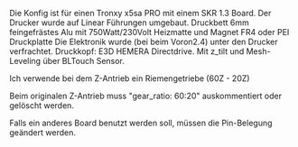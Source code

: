 Die Konfig ist für einen Tronxy x5sa PRO mit einem SKR 1.3 Board.
Der Drucker wurde auf Linear Führungen umgebaut.
Druckbett 6mm feingefrästes Alu mit 750Watt/230Volt Heizmatte und Magnet FR4 oder PEI Druckplatte
Die Elektronik wurde (bei beim Voron2.4) unter den Drucker verfrachtet.
Druckkopf: E3D HEMERA Directdrive.
Mit z_tilt und Mesh-Leveling über BLTouch Sensor.

Ich verwende bei dem Z-Antrieb ein Riemengetriebe (60Z - 20Z)

Beim originalen Z-Antrieb muss "gear_ratio: 60:20" auskommentiert oder gelöscht werden.

Falls ein anderes Board benutzt werden soll, müssen die Pin-Belegung geändert werden.
